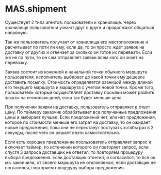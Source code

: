 # MAS.shipment


Существует 2 типа агентов: пользователи и хранилище. Через хранилище пользователи узнают друг о друге и продолжают общаться напрямую.

Так же пользователь получает от хранилища его местоположение и расчитывает по поти ли ему, если да, то он просто ждёт заявок на доставку от других и отвечает за сколько он готов их перевезти. Если же не по пути, то он сам отправляет заявки всем кого он знает на перевозку.

Заявка состоит из конечной и начальной точки обычного маршрута пользователя, исполнитель выбирает до какой точки ему дешевле доставить посылку. Стоимость определяется разницой между длиной его текущего маршрута и маршрута с учётом новой точки. Кроме того, пользователь который осуществляет доставку посылки может разбить заказы на несколько дней, если так будет меньше цена.

При получении заявки на доставку, пользователь отправляет в ответ цену.
По таймеру заказчик обрабатывает все полученные предложения цены и выбирает лучшее.
Если предложений нет, или нет предложения, которое по стоимости меньше его затрат на доставку, то он ожидает новые предложения, пока они не перестанут поступать хотябы раз в 2 секунды, после чего он решает везти самостоятельно.

Если есть хорошее предложение поользователь отправляет запрос и включает таймер, по истечении которого он повторяет запрос, если спустя 3 запроса доставщик не ответил, то повторяем процедуру выбора предложения.
Если доставщик ответил, и согласился, то всё ок мы закончили, от своего маршрута не отклоняемся, если доставщик не согласился, повторяем процедуру выбора предложения.